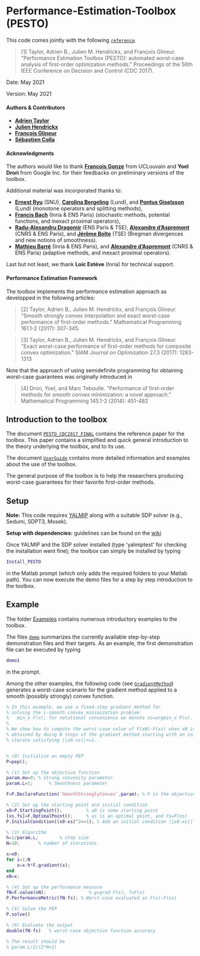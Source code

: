 # Performance-Estimation-Toolbox (PESTO)

This code comes jointly with the following [`reference`](PESTO_CDC2017_FINAL.pdf).

> [1] Taylor, Adrien B., Julien M. Hendrickx, and François Glineur. "Performance Estimation Toolbox (PESTO): automated worst-case analysis of first-order optimization methods." Proceedings of the 56th IEEE Conference on Decision and Control (CDC 2017).

Date:    May 2021

Version: May 2021

#### Authors & Contributors
- [**Adrien Taylor**](http://www.di.ens.fr/~ataylor/)
- [**Julien Hendrickx**](https://perso.uclouvain.be/julien.hendrickx/index.html)
- [**François Glineur**](https://perso.uclouvain.be/francois.glineur/)
- [**Sébastien Colla**](https://perso.uclouvain.be/sebastien.colla/)

#### Acknowledgments

The authors would like to thank [**Francois Gonze**](https://perso.uclouvain.be/francois.gonze/) from UCLouvain and **Yoel Drori** from Google Inc. for their feedbacks on preliminary versions of the toolbox.

Additional material was incorporated thanks to:
- [**Ernest Ryu**](http://www.math.snu.ac.kr/~ernestryu/) (SNU), [**Carolina Bergeling**](http://www.control.lth.se/personnel/carolina-bergeling.html) (Lund), and [**Pontus Giselsson**](http://www.control.lth.se/personnel/pontus-giselsson/) (Lund) (monotone operators and splitting methods),
- [**Francis Bach**](https://www.di.ens.fr/~fbach/) (Inria & ENS Paris) (stochastic methods, potential functions, and inexact proximal operators),
- [**Radu-Alexandru Dragomir**](https://www.di.ens.fr/radu-alexandru.dragomir/) (ENS Paris & TSE), [**Alexandre d’Aspremont**](https://www.di.ens.fr/~aspremon/) (CNRS & ENS Paris), and [**Jérôme Bolte**](https://www.tse-fr.eu/people/jerome-bolte) (TSE) (Bregman divergences and new notions of smoothness).
- [**Mathieu Barré**](https://mathbarre.github.io/) (Inria \& ENS Paris), and [**Alexandre d’Aspremont**](https://www.di.ens.fr/~aspremon/) (CNRS \& ENS Paris) (adaptive methods, and inexact proximal operators).

Last but not least, we thank **Loic Estève** (Inria) for technical support.

#### Performance Estimation Framework

The toolbox implements the performance estimation approach as developped in the following articles:
 > [2] Taylor, Adrien B., Julien M. Hendrickx, and François Glineur. "Smooth strongly convex interpolation and exact worst-case performance of first-order methods." Mathematical Programming 161.1-2 (2017): 307-345.

 > [3] Taylor, Adrien B., Julien M. Hendrickx, and François Glineur. "Exact worst-case performance of first-order methods for composite convex optimization." SIAM Journal on Optimization 27.3 (2017): 1283-1313

Note that the approach of using semidefinite programming for obtaining worst-case guarantees was originally introduced in

 > [4] Drori, Yoel, and Marc Teboulle. "Performance of first-order methods for smooth convex minimization: a novel approach." Mathematical Programming 145.1-2 (2014): 451-482

## Introduction to the toolbox

The document [`PESTO_CDC2017_FINAL`](PESTO_CDC2017_FINAL.pdf) contains the reference paper for the toolbox.
This paper contains a simplified and quick general introduction to the theory underlying the toolbox, and to its use.

The document [`UserGuide`](UserGuide.pdf) contains more detailed information and examples about the use of the toolbox.

The general purpose of the toolbox is to help the researchers producing worst-case guarantees for their favorite first-order methods.

## Setup

**Note:** This code requires [YALMIP](https://yalmip.github.io/) along with a suitable SDP solver (e.g., Sedumi, SDPT3, Mosek).

**Setup with dependencies:** guidelines can be found on the [wiki](https://github.com/AdrienTaylor/Performance-Estimation-Toolbox/wiki/Toolbox-(and-dependencies)-installation)

Once YALMIP and the SDP solver installed (type 'yalmiptest' for checking the installation went fine); the toolbox can simply be installed by typing
```Matlab
Install_PESTO
```
in the Matlab prompt (which only adds the required folders to your Matlab path).
You can now execute the demo files for a step by step introduction to the toolbox.


## Example

The folder [Examples](/Examples) contains numerous introductory examples to the toolbox.

The files [`demo`](demo.m) summarizes the currently available step-by-step demonstration files and their targets. As an example, the first demonstration file can be executed by typing
```Matlab
demo1
```
in the prompt.


Among the other examples, the following code (see [`GradientMethod`](/Examples/GradientMethod.m)) generates a worst-case scenario for the gradient method applied to a smooth (possibly strongly) convex function.

```Matlab
% In this example, we use a fixed-step gradient method for
% solving the L-smooth convex minimization problem
%   min_x F(x); for notational convenience we denote xs=argmin_x F(x).
%
% We show how to compute the worst-case value of F(xN)-F(xs) when xN is
% obtained by doing N steps of the gradient method starting with an initial
% iterate satisfying ||x0-xs||<=1.


% (0) Initialize an empty PEP
P=pep();

% (1) Set up the objective function
param.mu=0;	% Strong convexity parameter
param.L=1;      % Smoothness parameter

F=P.DeclareFunction('SmoothStronglyConvex',param); % F is the objective function

% (2) Set up the starting point and initial condition
x0=P.StartingPoint();		  % x0 is some starting point
[xs,fs]=F.OptimalPoint(); 	  % xs is an optimal point, and fs=F(xs)
P.InitialCondition((x0-xs)^2<=1); % Add an initial condition ||x0-xs||^2<= 1

% (3) Algorithm
h=1/param.L;		% step size
N=10;		% number of iterations

x=x0;
for i=1:N
    x=x-h*F.gradient(x);
end
xN=x;

% (4) Set up the performance measure
fN=F.value(xN);                % g=grad F(x), f=F(x)
P.PerformanceMetric(fN-fs); % Worst-case evaluated as F(x)-F(xs)

% (5) Solve the PEP
P.solve()

% (6) Evaluate the output
double(fN-fs)   % worst-case objective function accuracy

% The result should be
% param.L/2/(2*N+1)

```



 


